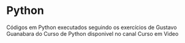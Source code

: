 # Python
Códigos em Python executados seguindo os exercícios de Gustavo Guanabara do Curso de Python disponivel no canal Curso em Video
